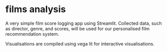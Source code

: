 # films analysis

A very simple film score logging app using Streamlit. Collected data, such as director, genre, and scores, will be used for our personalised film recommendation system.

Visualisations are compiled using vega lit for interactive visualisations. 

